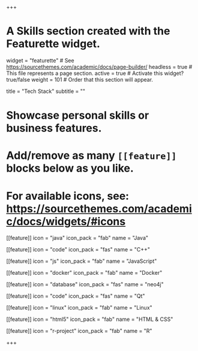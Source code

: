 +++
# A Skills section created with the Featurette widget.
widget = "featurette"  # See https://sourcethemes.com/academic/docs/page-builder/
headless = true  # This file represents a page section.
active = true  # Activate this widget? true/false
weight = 101  # Order that this section will appear.

title = "Tech Stack"
subtitle = ""

# Showcase personal skills or business features.
# 
# Add/remove as many `[[feature]]` blocks below as you like.
# 
# For available icons, see: https://sourcethemes.com/academic/docs/widgets/#icons
[[feature]]
  icon = "java"
  icon_pack = "fab"
  name = "Java"
  
[[feature]]
  icon = "code"
  icon_pack = "fas"
  name = "C++"
  
[[feature]]
  icon = "js"
  icon_pack = "fab"
  name = "JavaScript"
  
[[feature]]
  icon = "docker"
  icon_pack = "fab"
  name = "Docker"

[[feature]]
  icon = "database"
  icon_pack = "fas"
  name = "neo4j"

[[feature]]
  icon = "code"
  icon_pack = "fas"
  name = "Qt"
        
[[feature]]
  icon = "linux"
  icon_pack = "fab"
  name = "Linux"
        
[[feature]]
  icon = "html5"
  icon_pack = "fab"
  name = "HTML & CSS"
        
[[feature]]
  icon = "r-project"
  icon_pack = "fab"
  name = "R"

+++
